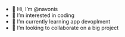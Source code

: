 - 👋 Hi, I’m @navonis
- 👀 I’m interested in coding
- 🌱 I’m currently learning app devoplment
- 💞️ I’m looking to collaborate on a big project

<!---
navonis/navonis is a ✨ special ✨ repository because its `README.md` (this file) appears on your GitHub profile.
You can click the Preview link to take a look at your changes.
--->

